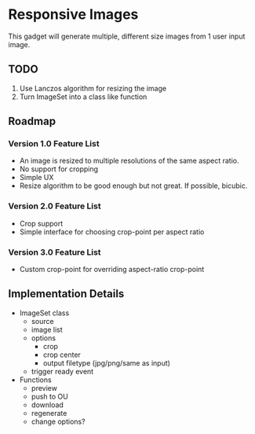 # Responsive Images

This gadget will generate multiple, different size images from 1 user input image.

## TODO

1. Use Lanczos algorithm for resizing the image
2. Turn ImageSet into a class like function

## Roadmap

### Version 1.0 Feature List

- An image is resized to multiple resolutions of the same aspect ratio.
- No support for cropping
- Simple UX
- Resize algorithm to be good enough but not great. If possible, bicubic.

### Version 2.0 Feature List

- Crop support
- Simple interface for choosing crop-point per aspect ratio

### Version 3.0 Feature List

- Custom crop-point for overriding aspect-ratio crop-point


## Implementation Details

- ImageSet class
    + source
    + image list
    + options
        * crop
        * crop center
        * output filetype (jpg/png/same as input)
    + trigger ready event
- Functions
    + preview
    + push to OU
    + download
    + regenerate
    + change options?

